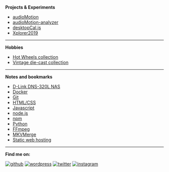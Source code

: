 
**Projects & Experiments**

* [audioMotion](https://audiomotion.me)
* [audioMotion-analyzer](https://audiomotion.dev)
* [desktopCal.js](https://henriquevianna.com/desktopCal.js/)
* [Xplorer2019](https://henriquevianna.com/Xplorer2019/)

---

**Hobbies**

* [Hot Wheels collection](/hotwheels)
* [Vintage die-cast collection](https://hvianna.wordpress.com)

---

**Notes and bookmarks**

* [D-Link DNS-320L NAS](notes/dns320l)
* [Docker](notes/docker)
* [Git](notes/git)
* [HTML/CSS](notes/html)
* [Javascript](notes/js)
* [node.js](notes/node)
* [npm](notes/npm)
* [Python](notes/python)
* [FFmpeg](notes/ffmpeg)
* [MKVMerge](notes/mkvmerge)
* [Static web hosting](notes/web-hosting)

---

**Find me on:**

[![github](https://img.shields.io/badge/GitHub-000000?style=for-the-badge&logo=GitHub&logoColor=white)](https://github.com/hvianna)
[![wordpress](https://img.shields.io/badge/WordPress-21759B?style=for-the-badge&logo=WordPress&logoColor=white)](https://profiles.wordpress.org/hvianna/)
[![twitter](https://img.shields.io/badge/Twitter-1DA1F2?style=for-the-badge&logo=Twitter&logoColor=white)](https://twitter.com/HenriqueVianna)
[![instagram](https://img.shields.io/badge/Instagram-E4405F?style=for-the-badge&logo=Instagram&logoColor=white)](https://www.instagram.com/henriquevianna/)
